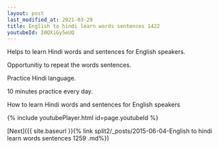 ```yaml
---
layout: post
last_modified_at: 2021-03-29
title: English to hindi learn words sentences 1422 
youtubeId: I0QXiGy5eUQ
---
```

 
 
Helps to learn Hindi words and sentences for English speakers.

Opportunitiy to repeat the words sentences. 

Practice Hindi language. 
 
10 minutes practice every day. 
 
How to learn Hindi words and sentences for English speakers 
 
{% include youtubePlayer.html id=page.youtubeId %}
 
 
[Next]({{ site.baseurl }}{% link  split2/_posts/2015-06-04-English to hindi learn words sentences 1259 .md%})
 

